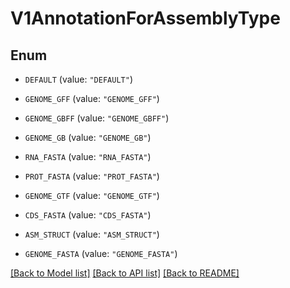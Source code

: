 # V1AnnotationForAssemblyType

## Enum


* `DEFAULT` (value: `"DEFAULT"`)

* `GENOME_GFF` (value: `"GENOME_GFF"`)

* `GENOME_GBFF` (value: `"GENOME_GBFF"`)

* `GENOME_GB` (value: `"GENOME_GB"`)

* `RNA_FASTA` (value: `"RNA_FASTA"`)

* `PROT_FASTA` (value: `"PROT_FASTA"`)

* `GENOME_GTF` (value: `"GENOME_GTF"`)

* `CDS_FASTA` (value: `"CDS_FASTA"`)

* `ASM_STRUCT` (value: `"ASM_STRUCT"`)

* `GENOME_FASTA` (value: `"GENOME_FASTA"`)


[[Back to Model list]](../README.md#documentation-for-models) [[Back to API list]](../README.md#documentation-for-api-endpoints) [[Back to README]](../README.md)



